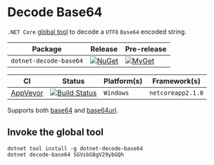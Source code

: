 # Decode Base64

`.NET Core` [global tool][dotnet-global-tools] to decode a `UTF8` `Base64` encoded string.

| Package | Release | Pre-release |
| --- | --- | --- |
| `dotnet-decode-base64` | [![NuGet][nuget-tool-badge]][nuget-tool-command] | [![MyGet][myget-tool-badge]][myget-tool-command] |

| CI | Status | Platform(s) | Framework(s) |
| --- | --- | --- | --- |
| [AppVeyor][app-veyor] | [![Build Status][app-veyor-shield]][app-veyor] | `Windows` | `netcoreapp2.1.0` |

Supports both [base64][base64] and [base64url][base64url].

## Invoke the global tool

```posh
dotnet tool install -g dotnet-decode-base64
dotnet decode-base64 SGVsbG8gV29ybGQh
```

[nuget-tool-badge]: https://img.shields.io/nuget/v/dotnet-decode-base64.svg?label=NuGet
[nuget-tool-command]: https://www.nuget.org/packages/dotnet-decode-base64
[myget-tool-badge]: https://img.shields.io/myget/gabrielweyer-pre-release/v/dotnet-decode-base64.svg?label=MyGet
[myget-tool-command]: https://www.myget.org/feed/gabrielweyer-pre-release/package/nuget/dotnet-decode-base64
[app-veyor]: https://ci.appveyor.com/project/GabrielWeyer/dotnet-decode-base64
[app-veyor-shield]: https://ci.appveyor.com/api/projects/status/github/gabrielweyer/dotnet-decode-base64?branch=master&svg=true
[dotnet-global-tools]: https://docs.microsoft.com/en-us/dotnet/core/tools/global-tools

[base64]: https://tools.ietf.org/html/rfc4648#section-4
[base64url]: https://tools.ietf.org/html/rfc4648#section-5
